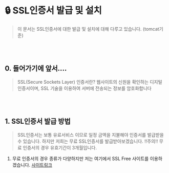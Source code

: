 # :lock: SSL인증서 발급 및 설치
> 이 문서는 SSL인증서에 대한 발급 및 설치에 대해 다루고 있습니다. (tomcat기준)
<br>
<br>

## 0. 들어가기에 앞서....
> SSL(Secure Sockets Layer) 인증서란? 웹사이트의 신원을 확인하는 디지털 인증서이며, SSL 기술을 이용하여 서버에 전송되는 정보를 암호화합니다
<br>
<br>

## 1. SSL인증서 발급 방법
> SSL인증서는 보통 유료서비스 이므로 일정 금액을 지불해야 인증서를 발급받을 수 있습니다. 하지만 저희는 무료 SSL인증서를 발급받아보겠습니다.
> !!주의!! 무료 인증서의 경우 유효기간이 3개월입니다.

1) 무료 인증서의 경우 종류가 다양하지만 저는 여기에서 SSL Free 사이트를 이용하겠습니다.
[사이트링크](https://www.sslforfree.com/)
<br/>
<br/>

